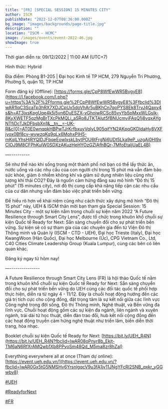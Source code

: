 ```yaml
---
title: "[FR] [SPECIAL SESSION] 15 MINUTES CITY"
author: ISCM
publishDate: "2022-12-07T08:36:00.000Z"
bg_image: "images/backgrounds/page-title.jpg"
description: "" 
location: "ISCM - HCMC"
image: /images/events/event-2022-46.jpg
showImage: true
---
```

Thời gian diễn ra: 09/12/2022  | 11:00 AM (UTC+7)

Hình thức: Hybrid

Địa điểm: Phòng B1-205 | Đại học Kinh tế TP HCM, 279 Nguyễn Tri Phương, Phường 5, quận 10, TP HCM

Form đăng ký (Offline): [https://forms.gle/CpP8WfEwWR5BvgyE8](https://l.facebook.com/l.php?u=https%3A%2F%2Fforms.gle%2FCpP8WfEwWR5BvgyE8%3Ffbclid%3DIwAR1lqC3ScaTp3hRX7XDJCpUx5doVhAr5uBKhCn7qoPYS8Ek8TrvJ4Qaxy4s&h=AT3jxsKpgUqe4k5j5vn6DuESZX-vGhojwRCSc85vyYb5pMxxWLGslk-8KyXWETF5qzMgBrTXcPkMQLi_aSRo8JTKTAlut5fBNUcmviFAsQ1j8vqxAYgNTfjDcTJkDFbsbXn1&__tn__=-UK-R&c[0]=AT0E0wnqpkHBPwTJrKrfbxuyVqIyL905qifYN2AKpqGKDldaHy8VXFjyox0Bf8cv-wywzqKq9qLx6MohxPIH5-mKqlLYhsHjRYQlDJFbqeEowlxskLbytPOU6tFrgNi6UDt5Lka9eP_uzgAi0Hl9xCIOJ9M8CFPhKulW0SDXzAKuzHeHYOzGZIAfhBQr-7MfoEtaljUaEL4B)

—----------

Sẽ như thế nào khi sống trong một thành phố nơi bạn có thể lấy thức ăn, nước uống và các nhu cầu của con người chỉ trong 15 phút mà vẫn đảm bảo sức khỏe, giảm ô nhiễm không khí và giảm sử dụng nhiên liệu cũng như lượng khí thải CO2? Đây là nguồn cảm hứng đằng sau mô hình “Đô thị 15 phút” (15 minutes city), nơi đô thị cung cấp khả năng tiếp cận các nhu cầu của cư dân nhưng vẫn đảm bảo việc phát triển bền vững.

Để hiểu rõ hơn về khái niệm cũng như cách thức xây dựng mô hình “Đô thị 15 phút” này, UEH & ISCM thân mời bạn tham gia Special Session: 15 Minutes City - một sự kiện nằm trong chuỗi sự kiện năm 2022 “A Future Resilience through Smart City Lens”, được tổ chức trong khuôn khổ chuỗi sự kiện Quốc tế Ready for Next: Sẵn sàng chuyển đổi cho sự phát triển bền vững. Sự kiện sẽ có sự tham gia của các chuyên gia đến từ Viện Đô thị Thông minh và Quản lý (ISCM - CTD - UEH), Đại học Trieste (Italy), Đại học KwangWoon (Hàn Quốc), Đại học Melbourne (Úc), CPG Vietnam Co., Ltd, C40 Cities Climate Leadership Group (Kuala Lumpur), cùng các bên có liên quan khác.

Đăng ký ngay từ hôm nay!

—---------------

A Future Resilience through Smart City Lens (FR) là hội thảo Quốc tế  nằm trong khuôn khổ chuỗi sự kiện Quốc tế Ready for Next: Sẵn sàng chuyển đổi cho sự phát triển bền vững do UEH cùng các đối tác quốc tế phối hợp thực hiện, diễn ra từ ngày 4 - 11/12. Đây là chuỗi hoạt động hướng đến các giá trị tích cực cho cộng đồng, đặt trọng tâm là sự kết nối giữa các lĩnh vực Công nghệ trong đời sống, Đô thị Thông minh, Nghệ thuật, và Bền vững đa lĩnh vực. Chuỗi hoạt động gồm các sự kiện đa ngành, liên ngành và xuyên ngành, trải dài từ học thuật, diễn đàn trao đổi, hub kết nối cộng đồng đến các hoạt động truyền cảm hứng nghệ thuật như triển lãm, biển diễn thời trang, hòa nhạc.

Booklet chuỗi sự kiện Quốc tế Ready for Next: [https://bit.ly/UEH_R4N](https://bit.ly/UEH_R4N?fbclid=IwAR08oPnyr8b_Ekjt-TM6aN6RfXrAMQwb1Xb8PPyoSm48Qd_M5ma8zr8hZaI)

Everything everywhere all at once (Tham dự online): [https://event.ueh.edu.vn/](https://event.ueh.edu.vn/?fbclid=IwAR0Gx5tG5NMSHv6YrsnlgqcV9u3fA1jv11JNgYFcRl2SNB_qxkr_yGGwby8)

[#UEH](https://www.facebook.com/hashtag/ueh?__eep__=6&__cft__[0]=AZVkqt20C4iS7XU9O8uoFcJoj05fMSIxXkb8zJQVzk6GyFrnbVUd_8U6F0RIm_QPkoQdqyDCAMoayFjAV3Mafkgtm1U7OMWN6VuJHMf9-KXawstxAlifoBasUfHTTv_y0u0FBd-wxBzB-wFWR48GXh3tKJFeRMYzRGIx0IYtVSRtTu31Q04a-3GB5Z6NSudDKaM&__tn__=*NK-R)

[#ReadyforNext](https://www.facebook.com/hashtag/readyfornext?__eep__=6&__cft__[0]=AZVkqt20C4iS7XU9O8uoFcJoj05fMSIxXkb8zJQVzk6GyFrnbVUd_8U6F0RIm_QPkoQdqyDCAMoayFjAV3Mafkgtm1U7OMWN6VuJHMf9-KXawstxAlifoBasUfHTTv_y0u0FBd-wxBzB-wFWR48GXh3tKJFeRMYzRGIx0IYtVSRtTu31Q04a-3GB5Z6NSudDKaM&__tn__=*NK-R)

[#FR](https://www.facebook.com/hashtag/fr?__eep__=6&__cft__[0]=AZVkqt20C4iS7XU9O8uoFcJoj05fMSIxXkb8zJQVzk6GyFrnbVUd_8U6F0RIm_QPkoQdqyDCAMoayFjAV3Mafkgtm1U7OMWN6VuJHMf9-KXawstxAlifoBasUfHTTv_y0u0FBd-wxBzB-wFWR48GXh3tKJFeRMYzRGIx0IYtVSRtTu31Q04a-3GB5Z6NSudDKaM&__tn__=*NK-R)